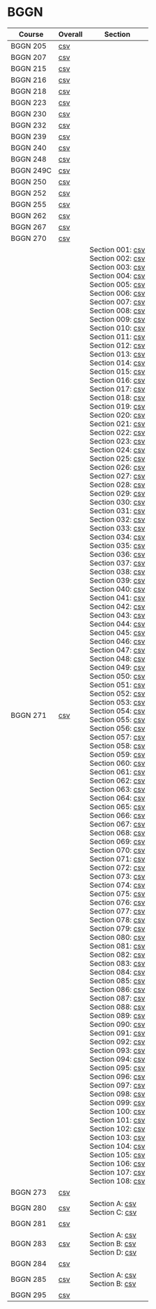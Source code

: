 # BGGN

| Course | Overall | Section |
| ------ | ------- | ------- |
| BGGN 205 | [csv](https://github.com/UCSD-Historical-Enrollment-Data/2024Spring/blob/main/overall/BGGN%20205.csv) |  |
| BGGN 207 | [csv](https://github.com/UCSD-Historical-Enrollment-Data/2024Spring/blob/main/overall/BGGN%20207.csv) |  |
| BGGN 215 | [csv](https://github.com/UCSD-Historical-Enrollment-Data/2024Spring/blob/main/overall/BGGN%20215.csv) |  |
| BGGN 216 | [csv](https://github.com/UCSD-Historical-Enrollment-Data/2024Spring/blob/main/overall/BGGN%20216.csv) |  |
| BGGN 218 | [csv](https://github.com/UCSD-Historical-Enrollment-Data/2024Spring/blob/main/overall/BGGN%20218.csv) |  |
| BGGN 223 | [csv](https://github.com/UCSD-Historical-Enrollment-Data/2024Spring/blob/main/overall/BGGN%20223.csv) |  |
| BGGN 230 | [csv](https://github.com/UCSD-Historical-Enrollment-Data/2024Spring/blob/main/overall/BGGN%20230.csv) |  |
| BGGN 232 | [csv](https://github.com/UCSD-Historical-Enrollment-Data/2024Spring/blob/main/overall/BGGN%20232.csv) |  |
| BGGN 239 | [csv](https://github.com/UCSD-Historical-Enrollment-Data/2024Spring/blob/main/overall/BGGN%20239.csv) |  |
| BGGN 240 | [csv](https://github.com/UCSD-Historical-Enrollment-Data/2024Spring/blob/main/overall/BGGN%20240.csv) |  |
| BGGN 248 | [csv](https://github.com/UCSD-Historical-Enrollment-Data/2024Spring/blob/main/overall/BGGN%20248.csv) |  |
| BGGN 249C | [csv](https://github.com/UCSD-Historical-Enrollment-Data/2024Spring/blob/main/overall/BGGN%20249C.csv) |  |
| BGGN 250 | [csv](https://github.com/UCSD-Historical-Enrollment-Data/2024Spring/blob/main/overall/BGGN%20250.csv) |  |
| BGGN 252 | [csv](https://github.com/UCSD-Historical-Enrollment-Data/2024Spring/blob/main/overall/BGGN%20252.csv) |  |
| BGGN 255 | [csv](https://github.com/UCSD-Historical-Enrollment-Data/2024Spring/blob/main/overall/BGGN%20255.csv) |  |
| BGGN 262 | [csv](https://github.com/UCSD-Historical-Enrollment-Data/2024Spring/blob/main/overall/BGGN%20262.csv) |  |
| BGGN 267 | [csv](https://github.com/UCSD-Historical-Enrollment-Data/2024Spring/blob/main/overall/BGGN%20267.csv) |  |
| BGGN 270 | [csv](https://github.com/UCSD-Historical-Enrollment-Data/2024Spring/blob/main/overall/BGGN%20270.csv) |  |
| BGGN 271 | [csv](https://github.com/UCSD-Historical-Enrollment-Data/2024Spring/blob/main/overall/BGGN%20271.csv) | Section 001: [csv](https://github.com/UCSD-Historical-Enrollment-Data/2024Spring/blob/main/section/BGGN%20271_001.csv)<br>Section 002: [csv](https://github.com/UCSD-Historical-Enrollment-Data/2024Spring/blob/main/section/BGGN%20271_002.csv)<br>Section 003: [csv](https://github.com/UCSD-Historical-Enrollment-Data/2024Spring/blob/main/section/BGGN%20271_003.csv)<br>Section 004: [csv](https://github.com/UCSD-Historical-Enrollment-Data/2024Spring/blob/main/section/BGGN%20271_004.csv)<br>Section 005: [csv](https://github.com/UCSD-Historical-Enrollment-Data/2024Spring/blob/main/section/BGGN%20271_005.csv)<br>Section 006: [csv](https://github.com/UCSD-Historical-Enrollment-Data/2024Spring/blob/main/section/BGGN%20271_006.csv)<br>Section 007: [csv](https://github.com/UCSD-Historical-Enrollment-Data/2024Spring/blob/main/section/BGGN%20271_007.csv)<br>Section 008: [csv](https://github.com/UCSD-Historical-Enrollment-Data/2024Spring/blob/main/section/BGGN%20271_008.csv)<br>Section 009: [csv](https://github.com/UCSD-Historical-Enrollment-Data/2024Spring/blob/main/section/BGGN%20271_009.csv)<br>Section 010: [csv](https://github.com/UCSD-Historical-Enrollment-Data/2024Spring/blob/main/section/BGGN%20271_010.csv)<br>Section 011: [csv](https://github.com/UCSD-Historical-Enrollment-Data/2024Spring/blob/main/section/BGGN%20271_011.csv)<br>Section 012: [csv](https://github.com/UCSD-Historical-Enrollment-Data/2024Spring/blob/main/section/BGGN%20271_012.csv)<br>Section 013: [csv](https://github.com/UCSD-Historical-Enrollment-Data/2024Spring/blob/main/section/BGGN%20271_013.csv)<br>Section 014: [csv](https://github.com/UCSD-Historical-Enrollment-Data/2024Spring/blob/main/section/BGGN%20271_014.csv)<br>Section 015: [csv](https://github.com/UCSD-Historical-Enrollment-Data/2024Spring/blob/main/section/BGGN%20271_015.csv)<br>Section 016: [csv](https://github.com/UCSD-Historical-Enrollment-Data/2024Spring/blob/main/section/BGGN%20271_016.csv)<br>Section 017: [csv](https://github.com/UCSD-Historical-Enrollment-Data/2024Spring/blob/main/section/BGGN%20271_017.csv)<br>Section 018: [csv](https://github.com/UCSD-Historical-Enrollment-Data/2024Spring/blob/main/section/BGGN%20271_018.csv)<br>Section 019: [csv](https://github.com/UCSD-Historical-Enrollment-Data/2024Spring/blob/main/section/BGGN%20271_019.csv)<br>Section 020: [csv](https://github.com/UCSD-Historical-Enrollment-Data/2024Spring/blob/main/section/BGGN%20271_020.csv)<br>Section 021: [csv](https://github.com/UCSD-Historical-Enrollment-Data/2024Spring/blob/main/section/BGGN%20271_021.csv)<br>Section 022: [csv](https://github.com/UCSD-Historical-Enrollment-Data/2024Spring/blob/main/section/BGGN%20271_022.csv)<br>Section 023: [csv](https://github.com/UCSD-Historical-Enrollment-Data/2024Spring/blob/main/section/BGGN%20271_023.csv)<br>Section 024: [csv](https://github.com/UCSD-Historical-Enrollment-Data/2024Spring/blob/main/section/BGGN%20271_024.csv)<br>Section 025: [csv](https://github.com/UCSD-Historical-Enrollment-Data/2024Spring/blob/main/section/BGGN%20271_025.csv)<br>Section 026: [csv](https://github.com/UCSD-Historical-Enrollment-Data/2024Spring/blob/main/section/BGGN%20271_026.csv)<br>Section 027: [csv](https://github.com/UCSD-Historical-Enrollment-Data/2024Spring/blob/main/section/BGGN%20271_027.csv)<br>Section 028: [csv](https://github.com/UCSD-Historical-Enrollment-Data/2024Spring/blob/main/section/BGGN%20271_028.csv)<br>Section 029: [csv](https://github.com/UCSD-Historical-Enrollment-Data/2024Spring/blob/main/section/BGGN%20271_029.csv)<br>Section 030: [csv](https://github.com/UCSD-Historical-Enrollment-Data/2024Spring/blob/main/section/BGGN%20271_030.csv)<br>Section 031: [csv](https://github.com/UCSD-Historical-Enrollment-Data/2024Spring/blob/main/section/BGGN%20271_031.csv)<br>Section 032: [csv](https://github.com/UCSD-Historical-Enrollment-Data/2024Spring/blob/main/section/BGGN%20271_032.csv)<br>Section 033: [csv](https://github.com/UCSD-Historical-Enrollment-Data/2024Spring/blob/main/section/BGGN%20271_033.csv)<br>Section 034: [csv](https://github.com/UCSD-Historical-Enrollment-Data/2024Spring/blob/main/section/BGGN%20271_034.csv)<br>Section 035: [csv](https://github.com/UCSD-Historical-Enrollment-Data/2024Spring/blob/main/section/BGGN%20271_035.csv)<br>Section 036: [csv](https://github.com/UCSD-Historical-Enrollment-Data/2024Spring/blob/main/section/BGGN%20271_036.csv)<br>Section 037: [csv](https://github.com/UCSD-Historical-Enrollment-Data/2024Spring/blob/main/section/BGGN%20271_037.csv)<br>Section 038: [csv](https://github.com/UCSD-Historical-Enrollment-Data/2024Spring/blob/main/section/BGGN%20271_038.csv)<br>Section 039: [csv](https://github.com/UCSD-Historical-Enrollment-Data/2024Spring/blob/main/section/BGGN%20271_039.csv)<br>Section 040: [csv](https://github.com/UCSD-Historical-Enrollment-Data/2024Spring/blob/main/section/BGGN%20271_040.csv)<br>Section 041: [csv](https://github.com/UCSD-Historical-Enrollment-Data/2024Spring/blob/main/section/BGGN%20271_041.csv)<br>Section 042: [csv](https://github.com/UCSD-Historical-Enrollment-Data/2024Spring/blob/main/section/BGGN%20271_042.csv)<br>Section 043: [csv](https://github.com/UCSD-Historical-Enrollment-Data/2024Spring/blob/main/section/BGGN%20271_043.csv)<br>Section 044: [csv](https://github.com/UCSD-Historical-Enrollment-Data/2024Spring/blob/main/section/BGGN%20271_044.csv)<br>Section 045: [csv](https://github.com/UCSD-Historical-Enrollment-Data/2024Spring/blob/main/section/BGGN%20271_045.csv)<br>Section 046: [csv](https://github.com/UCSD-Historical-Enrollment-Data/2024Spring/blob/main/section/BGGN%20271_046.csv)<br>Section 047: [csv](https://github.com/UCSD-Historical-Enrollment-Data/2024Spring/blob/main/section/BGGN%20271_047.csv)<br>Section 048: [csv](https://github.com/UCSD-Historical-Enrollment-Data/2024Spring/blob/main/section/BGGN%20271_048.csv)<br>Section 049: [csv](https://github.com/UCSD-Historical-Enrollment-Data/2024Spring/blob/main/section/BGGN%20271_049.csv)<br>Section 050: [csv](https://github.com/UCSD-Historical-Enrollment-Data/2024Spring/blob/main/section/BGGN%20271_050.csv)<br>Section 051: [csv](https://github.com/UCSD-Historical-Enrollment-Data/2024Spring/blob/main/section/BGGN%20271_051.csv)<br>Section 052: [csv](https://github.com/UCSD-Historical-Enrollment-Data/2024Spring/blob/main/section/BGGN%20271_052.csv)<br>Section 053: [csv](https://github.com/UCSD-Historical-Enrollment-Data/2024Spring/blob/main/section/BGGN%20271_053.csv)<br>Section 054: [csv](https://github.com/UCSD-Historical-Enrollment-Data/2024Spring/blob/main/section/BGGN%20271_054.csv)<br>Section 055: [csv](https://github.com/UCSD-Historical-Enrollment-Data/2024Spring/blob/main/section/BGGN%20271_055.csv)<br>Section 056: [csv](https://github.com/UCSD-Historical-Enrollment-Data/2024Spring/blob/main/section/BGGN%20271_056.csv)<br>Section 057: [csv](https://github.com/UCSD-Historical-Enrollment-Data/2024Spring/blob/main/section/BGGN%20271_057.csv)<br>Section 058: [csv](https://github.com/UCSD-Historical-Enrollment-Data/2024Spring/blob/main/section/BGGN%20271_058.csv)<br>Section 059: [csv](https://github.com/UCSD-Historical-Enrollment-Data/2024Spring/blob/main/section/BGGN%20271_059.csv)<br>Section 060: [csv](https://github.com/UCSD-Historical-Enrollment-Data/2024Spring/blob/main/section/BGGN%20271_060.csv)<br>Section 061: [csv](https://github.com/UCSD-Historical-Enrollment-Data/2024Spring/blob/main/section/BGGN%20271_061.csv)<br>Section 062: [csv](https://github.com/UCSD-Historical-Enrollment-Data/2024Spring/blob/main/section/BGGN%20271_062.csv)<br>Section 063: [csv](https://github.com/UCSD-Historical-Enrollment-Data/2024Spring/blob/main/section/BGGN%20271_063.csv)<br>Section 064: [csv](https://github.com/UCSD-Historical-Enrollment-Data/2024Spring/blob/main/section/BGGN%20271_064.csv)<br>Section 065: [csv](https://github.com/UCSD-Historical-Enrollment-Data/2024Spring/blob/main/section/BGGN%20271_065.csv)<br>Section 066: [csv](https://github.com/UCSD-Historical-Enrollment-Data/2024Spring/blob/main/section/BGGN%20271_066.csv)<br>Section 067: [csv](https://github.com/UCSD-Historical-Enrollment-Data/2024Spring/blob/main/section/BGGN%20271_067.csv)<br>Section 068: [csv](https://github.com/UCSD-Historical-Enrollment-Data/2024Spring/blob/main/section/BGGN%20271_068.csv)<br>Section 069: [csv](https://github.com/UCSD-Historical-Enrollment-Data/2024Spring/blob/main/section/BGGN%20271_069.csv)<br>Section 070: [csv](https://github.com/UCSD-Historical-Enrollment-Data/2024Spring/blob/main/section/BGGN%20271_070.csv)<br>Section 071: [csv](https://github.com/UCSD-Historical-Enrollment-Data/2024Spring/blob/main/section/BGGN%20271_071.csv)<br>Section 072: [csv](https://github.com/UCSD-Historical-Enrollment-Data/2024Spring/blob/main/section/BGGN%20271_072.csv)<br>Section 073: [csv](https://github.com/UCSD-Historical-Enrollment-Data/2024Spring/blob/main/section/BGGN%20271_073.csv)<br>Section 074: [csv](https://github.com/UCSD-Historical-Enrollment-Data/2024Spring/blob/main/section/BGGN%20271_074.csv)<br>Section 075: [csv](https://github.com/UCSD-Historical-Enrollment-Data/2024Spring/blob/main/section/BGGN%20271_075.csv)<br>Section 076: [csv](https://github.com/UCSD-Historical-Enrollment-Data/2024Spring/blob/main/section/BGGN%20271_076.csv)<br>Section 077: [csv](https://github.com/UCSD-Historical-Enrollment-Data/2024Spring/blob/main/section/BGGN%20271_077.csv)<br>Section 078: [csv](https://github.com/UCSD-Historical-Enrollment-Data/2024Spring/blob/main/section/BGGN%20271_078.csv)<br>Section 079: [csv](https://github.com/UCSD-Historical-Enrollment-Data/2024Spring/blob/main/section/BGGN%20271_079.csv)<br>Section 080: [csv](https://github.com/UCSD-Historical-Enrollment-Data/2024Spring/blob/main/section/BGGN%20271_080.csv)<br>Section 081: [csv](https://github.com/UCSD-Historical-Enrollment-Data/2024Spring/blob/main/section/BGGN%20271_081.csv)<br>Section 082: [csv](https://github.com/UCSD-Historical-Enrollment-Data/2024Spring/blob/main/section/BGGN%20271_082.csv)<br>Section 083: [csv](https://github.com/UCSD-Historical-Enrollment-Data/2024Spring/blob/main/section/BGGN%20271_083.csv)<br>Section 084: [csv](https://github.com/UCSD-Historical-Enrollment-Data/2024Spring/blob/main/section/BGGN%20271_084.csv)<br>Section 085: [csv](https://github.com/UCSD-Historical-Enrollment-Data/2024Spring/blob/main/section/BGGN%20271_085.csv)<br>Section 086: [csv](https://github.com/UCSD-Historical-Enrollment-Data/2024Spring/blob/main/section/BGGN%20271_086.csv)<br>Section 087: [csv](https://github.com/UCSD-Historical-Enrollment-Data/2024Spring/blob/main/section/BGGN%20271_087.csv)<br>Section 088: [csv](https://github.com/UCSD-Historical-Enrollment-Data/2024Spring/blob/main/section/BGGN%20271_088.csv)<br>Section 089: [csv](https://github.com/UCSD-Historical-Enrollment-Data/2024Spring/blob/main/section/BGGN%20271_089.csv)<br>Section 090: [csv](https://github.com/UCSD-Historical-Enrollment-Data/2024Spring/blob/main/section/BGGN%20271_090.csv)<br>Section 091: [csv](https://github.com/UCSD-Historical-Enrollment-Data/2024Spring/blob/main/section/BGGN%20271_091.csv)<br>Section 092: [csv](https://github.com/UCSD-Historical-Enrollment-Data/2024Spring/blob/main/section/BGGN%20271_092.csv)<br>Section 093: [csv](https://github.com/UCSD-Historical-Enrollment-Data/2024Spring/blob/main/section/BGGN%20271_093.csv)<br>Section 094: [csv](https://github.com/UCSD-Historical-Enrollment-Data/2024Spring/blob/main/section/BGGN%20271_094.csv)<br>Section 095: [csv](https://github.com/UCSD-Historical-Enrollment-Data/2024Spring/blob/main/section/BGGN%20271_095.csv)<br>Section 096: [csv](https://github.com/UCSD-Historical-Enrollment-Data/2024Spring/blob/main/section/BGGN%20271_096.csv)<br>Section 097: [csv](https://github.com/UCSD-Historical-Enrollment-Data/2024Spring/blob/main/section/BGGN%20271_097.csv)<br>Section 098: [csv](https://github.com/UCSD-Historical-Enrollment-Data/2024Spring/blob/main/section/BGGN%20271_098.csv)<br>Section 099: [csv](https://github.com/UCSD-Historical-Enrollment-Data/2024Spring/blob/main/section/BGGN%20271_099.csv)<br>Section 100: [csv](https://github.com/UCSD-Historical-Enrollment-Data/2024Spring/blob/main/section/BGGN%20271_100.csv)<br>Section 101: [csv](https://github.com/UCSD-Historical-Enrollment-Data/2024Spring/blob/main/section/BGGN%20271_101.csv)<br>Section 102: [csv](https://github.com/UCSD-Historical-Enrollment-Data/2024Spring/blob/main/section/BGGN%20271_102.csv)<br>Section 103: [csv](https://github.com/UCSD-Historical-Enrollment-Data/2024Spring/blob/main/section/BGGN%20271_103.csv)<br>Section 104: [csv](https://github.com/UCSD-Historical-Enrollment-Data/2024Spring/blob/main/section/BGGN%20271_104.csv)<br>Section 105: [csv](https://github.com/UCSD-Historical-Enrollment-Data/2024Spring/blob/main/section/BGGN%20271_105.csv)<br>Section 106: [csv](https://github.com/UCSD-Historical-Enrollment-Data/2024Spring/blob/main/section/BGGN%20271_106.csv)<br>Section 107: [csv](https://github.com/UCSD-Historical-Enrollment-Data/2024Spring/blob/main/section/BGGN%20271_107.csv)<br>Section 108: [csv](https://github.com/UCSD-Historical-Enrollment-Data/2024Spring/blob/main/section/BGGN%20271_108.csv) |
| BGGN 273 | [csv](https://github.com/UCSD-Historical-Enrollment-Data/2024Spring/blob/main/overall/BGGN%20273.csv) |  |
| BGGN 280 | [csv](https://github.com/UCSD-Historical-Enrollment-Data/2024Spring/blob/main/overall/BGGN%20280.csv) | Section A: [csv](https://github.com/UCSD-Historical-Enrollment-Data/2024Spring/blob/main/section/BGGN%20280_A.csv)<br>Section C: [csv](https://github.com/UCSD-Historical-Enrollment-Data/2024Spring/blob/main/section/BGGN%20280_C.csv) |
| BGGN 281 | [csv](https://github.com/UCSD-Historical-Enrollment-Data/2024Spring/blob/main/overall/BGGN%20281.csv) |  |
| BGGN 283 | [csv](https://github.com/UCSD-Historical-Enrollment-Data/2024Spring/blob/main/overall/BGGN%20283.csv) | Section A: [csv](https://github.com/UCSD-Historical-Enrollment-Data/2024Spring/blob/main/section/BGGN%20283_A.csv)<br>Section B: [csv](https://github.com/UCSD-Historical-Enrollment-Data/2024Spring/blob/main/section/BGGN%20283_B.csv)<br>Section D: [csv](https://github.com/UCSD-Historical-Enrollment-Data/2024Spring/blob/main/section/BGGN%20283_D.csv) |
| BGGN 284 | [csv](https://github.com/UCSD-Historical-Enrollment-Data/2024Spring/blob/main/overall/BGGN%20284.csv) |  |
| BGGN 285 | [csv](https://github.com/UCSD-Historical-Enrollment-Data/2024Spring/blob/main/overall/BGGN%20285.csv) | Section A: [csv](https://github.com/UCSD-Historical-Enrollment-Data/2024Spring/blob/main/section/BGGN%20285_A.csv)<br>Section B: [csv](https://github.com/UCSD-Historical-Enrollment-Data/2024Spring/blob/main/section/BGGN%20285_B.csv) |
| BGGN 295 | [csv](https://github.com/UCSD-Historical-Enrollment-Data/2024Spring/blob/main/overall/BGGN%20295.csv) |  |
